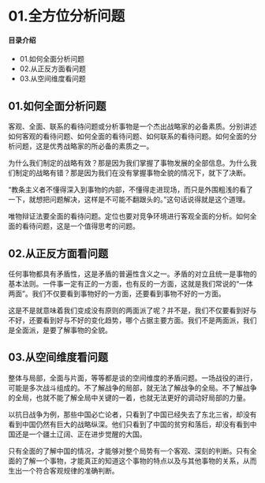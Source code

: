 # 01.全方位分析问题
#### 目录介绍
- 01.如何全面分析问题
- 02.从正反方面看问题
- 03.从空间维度看问题





## 01.如何全面分析问题

客观、全面、联系的看待问题或分析事物是一个杰出战略家的必备素质。分别讲述如何客观的看待问题、如何全面的看待问题、如何联系的看待问题。如何全面的分析问题，这是优秀战略家的所必备的素质之一。

为什么我们制定的战略有效？那是因为我们掌握了事物发展的全部信息。为什么我们制定的战略有错？那是因为我们在没有掌握事物全貌的情况下，就下了决断。

“教条主义者不懂得深入到事物的内部，不懂得走进现场，而只是外围粗浅的看了一下，就想把问题解决，这样是不可能不翻跟头的。”这句话说得就是这个道理。

唯物辩证法要全面的看待问题。定位也要对竞争环境进行客观全面的分析。如何全面的看待问题，这是一个值得思考的问题。

## 02.从正反方面看问题

任何事物都具有矛盾性，这是矛盾的普遍性含义之一。矛盾的对立且统一是事物的基本法则。一件事一定有正的一方面，也有反的一方面，这就是我们常说的“一体两面”。我们不仅要看到事物好的一方面，还要看到事物不好的一方面。

这是不是就意味着我们变成没有原则的两面派了呢？并不是，我们不仅要看到好与不好，还要看到好与不好的变化趋势，哪个占据主要方面。我们不是两面派，我们是全面派，是要了解事物的全貌。


## 03.从空间维度看问题

整体与局部，全面与片面，等等都是谈的空间维度的矛盾问题。一场战役的进行，可能是多次战斗组成的。不了解战争的局部，就无法了解战争的全局。不了解战争的全局，也就不能了解全局中关键的一着，也就无法更好的调动好局部的力量。

以抗日战争为例，那些中国必亡论者，只看到了中国已经失去了东北三省，却没有看到中国仍然有巨大的战略纵深。他们只看到了中国的贫穷和落后，却没有看到中国还是一个疆土辽阔、正在进步觉醒的大国。

只有全面的了解中国的情况，才能够对整个局势有一个客观、深刻的判断。只有全面的了解一个事物，才能真正的知道这个事物的特点以及与其他事物的关系，从而生出一个符合客观规律的准确判断。




















